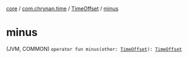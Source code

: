 [core](../../index.md) / [com.chrynan.time](../index.md) / [TimeOffset](index.md) / [minus](./minus.md)

# minus

(JVM, COMMON) `operator fun minus(other: `[`TimeOffset`](index.md)`): `[`TimeOffset`](index.md)